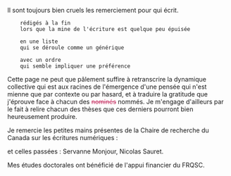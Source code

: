 
Il sont toujours bien cruels les remerciement pour qui écrit. 

        rédigés à la fin
        lors que la mine de l'écriture est quelque peu épuisée

        en une liste
        qui se déroule comme un générique 

        avec un ordre
        qui semble impliquer une préférence

Cette page ne peut que pâlement suffire à retranscrire la dynamique collective qui est aux racines de l'émergence d'une pensée qui n'est mienne que par contexte ou par hasard, et à traduire la gratitude que j'éprouve face à chacun des <strike style='color:rgb(196, 43, 94);'>nominés</strike> nommés. Je m'engage d'ailleurs par le fait à relire chacun des thèses que ces derniers pourront bien heureusement produire. 

Je remercie les petites mains présentes de la Chaire de recherche du Canada sur les écritures numériques : 

et celles passées : Servanne Monjour, Nicolas Sauret. 

Mes études doctorales ont bénéficié de l'appui financier du FRQSC.
